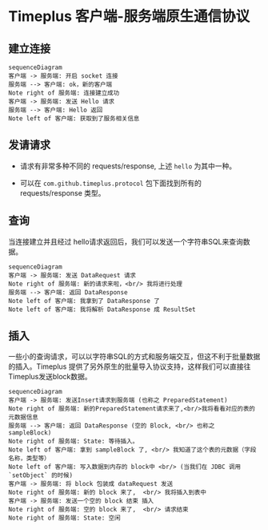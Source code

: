 Timeplus 客户端-服务端原生通信协议
===

## 建立连接

```mermaid
sequenceDiagram
客户端 -> 服务端: 开启 socket 连接
服务端 --> 客户端: ok，新的客户端
Note right of 服务端: 连接建立成功
客户端 -> 服务端: 发送 Hello 请求
服务端 --> 客户端: Hello 返回
Note left of 客户端: 获取到了服务相关信息
```

## 发请请求

- 请求有非常多种不同的 requests/response, 上述 `hello` 为其中一种。

- 可以在 `com.github.timeplus.protocol` 包下面找到所有的 requests/response 类型。

## 查询

当连接建立并且经过 hello请求返回后，我们可以发送一个字符串SQL来查询数据。

```mermaid
sequenceDiagram
客户端 -> 服务端: 发送 DataRequest 请求
Note right of 服务端: 新的请求来啦，<br/> 我将进行处理
服务端 --> 客户端: 返回 DataResponse
Note left of 客户端: 我拿到了 DataResponse 了
Note left of 客户端: 我将解析 DataResponse 成 ResultSet
```

## 插入

一些小的查询请求，可以以字符串SQL的方式和服务端交互，但这不利于批量数据的插入。Timeplus 提供了另外原生的批量导入协议支持，这样我们可以直接往Timeplus发送block数据。


```mermaid
sequenceDiagram
客户端 -> 服务端: 发送Insert请求到服务端 (也称之 PreparedStatement)
Note right of 服务端: 新的PreparedStatement请求来了,<br/>我将看看对应的表的元数据信息
服务端 --> 客户端: 返回 DataResponse (空的 Block, <br/> 也称之 sampleBlock)
Note right of 服务端: State: 等待插入。
Note left of 客户端: 拿到 sampleBlock 了, <br/> 我知道了这个表的元数据（字段名称，类型等）
Note left of 客户端: 写入数据到内存的 block中 <br/> (当我们在 JDBC 调用 `setObject` 的时候)
客户端 -> 服务端: 将 block 包装成 dataRequest 发送
Note right of 服务端: 新的 block 来了,  <br/> 我将插入到表中
客户端 -> 服务端: 发送一个空的 block 结束 插入
Note right of 服务端: 空的 block 来了,  <br/> 请求结束
Note right of 服务端: State: 空闲
```

 

